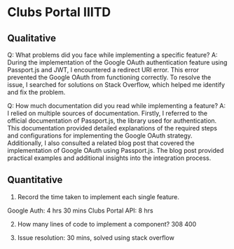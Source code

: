 # Clubs Portal IIITD

## Qualitative

Q: What problems did you face while implementing a specific feature?
A: During the implementation of the Google OAuth authentication feature using Passport.js and JWT, I encountered a redirect URI error. This error prevented the Google OAuth from functioning correctly. To resolve the issue, I searched for solutions on Stack Overflow, which helped me identify and fix the problem.

Q: How much documentation did you read while implementing a feature?
A: I relied on multiple sources of documentation. Firstly, I referred to the official documentation of Passport.js, the library used for authentication. This documentation provided detailed explanations of the required steps and configurations for implementing the Google OAuth strategy. Additionally, I also consulted a related blog post that covered the implementation of Google OAuth using Passport.js. The blog post provided practical examples and additional insights into the integration process.

## Quantitative

1. Record the time taken to implement each single feature.

Google Auth: 4 hrs 30 mins
Clubs Portal API: 8 hrs

2. How many lines of code to implement a component?
308
400

3. Issue resolution: 30 mins, solved using stack overflow
